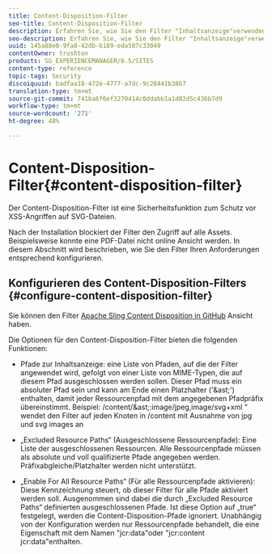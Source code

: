 ```yaml
---
title: Content-Disposition-Filter
seo-title: Content-Disposition-Filter
description: Erfahren Sie, wie Sie den Filter "Inhaltsanzeige"verwenden, um XSS-Angriffe zu verhindern.
seo-description: Erfahren Sie, wie Sie den Filter "Inhaltsanzeige"verwenden, um XSS-Angriffe zu verhindern.
uuid: 145a88e0-9fa8-42db-b189-eda507c33049
contentOwner: trushton
products: SG_EXPERIENCEMANAGER/6.5/SITES
content-type: reference
topic-tags: Security
discoiquuid: badfaa18-472e-4777-a7dc-9c28441b38b7
translation-type: tm+mt
source-git-commit: 741ba6f6ef3270414c0ddabb1a1d02d5c436b7d9
workflow-type: tm+mt
source-wordcount: '271'
ht-degree: 48%

---
```



# Content-Disposition-Filter{#content-disposition-filter}

Der Content-Disposition-Filter ist eine Sicherheitsfunktion zum Schutz vor XSS-Angriffen auf SVG-Dateien.

Nach der Installation blockiert der Filter den Zugriff auf alle Assets. Beispielsweise konnte eine PDF-Datei nicht online Ansicht werden. In diesem Abschnitt wird beschrieben, wie Sie den Filter Ihren Anforderungen entsprechend konfigurieren.

## Konfigurieren des Content-Disposition-Filters {#configure-content-disposition-filter}

Sie können den Filter [Apache Sling Content Disposition in GitHub](https://github.com/apache/sling-org-apache-sling-security/blob/master/src/main/java/org/apache/sling/security/impl/ContentDispositionFilterConfiguration.java) Ansicht haben.

Die Optionen für den Content-Disposition-Filter bieten die folgenden Funktionen:

* Pfade zur Inhaltsanzeige: eine Liste von Pfaden, auf die der Filter angewendet wird, gefolgt von einer Liste von MIME-Typen, die auf diesem Pfad ausgeschlossen werden sollen. Dieser Pfad muss ein absoluter Pfad sein und kann am Ende einen Platzhalter (&#39;&amp;ast;&#39;) enthalten, damit jeder Ressourcenpfad mit dem angegebenen Pfadpräfix übereinstimmt. Beispiel: /content/&amp;ast;:image/jpeg,image/svg+xml &quot; wendet den Filter auf jeden Knoten in /content mit Ausnahme von jpg und svg images an

* „Excluded Resource Paths“ (Ausgeschlossene Ressourcenpfade): Eine Liste der ausgeschlossenen Ressourcen. Alle Ressourcenpfade müssen als absolute und voll qualifizierte Pfade angegeben werden. Präfixabgleiche/Platzhalter werden nicht unterstützt.

* „Enable For All Resource Paths“ (Für alle Ressourcenpfade aktivieren): Diese Kennzeichnung steuert, ob dieser Filter für alle Pfade aktiviert werden soll. Ausgenommen sind dabei die durch „Excluded Resource Paths“ definierten ausgeschlossenen Pfade. Ist diese Option auf „true“ festgelegt, werden die Content-Disposition-Pfade ignoriert. Unabhängig von der Konfiguration werden nur Ressourcenpfade behandelt, die eine Eigenschaft mit dem Namen &quot;jcr:data&quot;oder &quot;jcr:content jcr:data&quot;enthalten.


